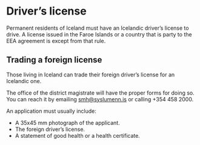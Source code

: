 # Driver’s license

Permanent residents of Iceland must have an Icelandic driver’s license to drive. A license issued in the Faroe Islands or a country that is party to the EEA agreement is except from that rule.

## Trading a foreign license

Those living in Iceland can trade their foreign driver’s license for an Icelandic one.

The office of the district magistrate will have the proper forms for doing so. You can reach it by emailing smh@syslumenn.is
or calling +354 458 2000.

An application must usually include:
- A 35x45 mm photograph of the applicant.
- The foreign driver’s license.
- A statement of good health or a health certificate.